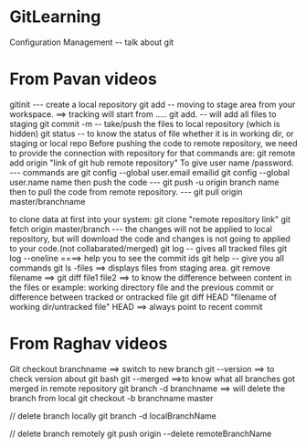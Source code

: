 # GitLearning
Configuration Management -- talk about git

From Pavan videos
==================
gitinit  ---  create a local repository 
git add -- moving to stage area from your workspace.  ==> tracking will start from .....
git add.   -- will add all files to staging
git commit -m -- take/push the files to local repository (which is hidden)
git status -- to know the status of file whether it is in working dir, or staging or local repo
Before pushing the code to remote repository, 
we need to provide the connection with repository
for that commands are:
git remote add origin "link of  git hub remote repository"
To give user name /password. --- commands are 
git config --global user.email emailid
git config --global user.name name 
then push the code --- git push -u origin branch name
then to pull the code from remote repository. --- 
git pull origin master/branchname

to clone data at first into your system:
git clone "remote repository link"
git fetch origin master/branch --- the changes will not be applied to local repository, but will download the code and changes is not going to applied to your code.(not collabarated/merged)
git log -- gives all tracked files 
git log --oneline  ====> help you to see the commit ids
git help -- give you all commands 
git ls -files ==> displays files from staging area.
git remove filename ==> 
git diff file1 file2 ==> to know the difference between content in the files
                                    or 
                                    example: working directory file and the previous commit
                                    or difference between tracked or ontracked file
 git diff HEAD "filename of working dir/untracked file"
 HEAD ==> always point to recent commit
 
 From Raghav videos
 ===================
 Git checkout branchname ==> switch to new branch
 git --version ==> to check version about git bash
 git --merged ==>to know what all branches got merged in remote repository
 git branch -d branchname ==> will delete the branch from local
 git checkout -b branchname master
 
 // delete branch locally
git branch -d localBranchName

// delete branch remotely
git push origin --delete remoteBranchName
